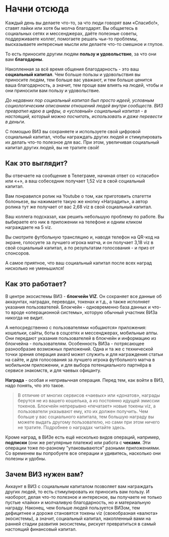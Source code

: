# Начни отсюда

Каждый день вы делаете что-то, за что люди говорят вам «Спасибо!», ставят лайки или хотя бы молча благодарят. Вы общаетесь в социальных сетях и мессенджерах, даёте полезные советы, поддерживаете коллег, помогаете решать чьи-то проблемы, высказываете интересные мысли или делаете что-то смешное и глупое.

То есть приносите другим людям **пользу и удовольствие**, за что они вам **благодарны**.

Накопленная за всё время общения благодарность - это ваш **социальный капитал**. Чем больше пользы и удовольствия вы приносите людям, тем больше вас уважают, и тем больше ценится ваша благодарность, а значит, тем проще вам влиять на людей, чтобы и они приносили вам пользу и удовольствие.

*До недавних пор социальный капитал был просто идеей, условным социологическим описанием отношений людей внутри сообществ. ВИЗ превратил идею в цифры, а «условный» социальный капитал - в настоящий, который можно посчитать, использовать и даже перевести в деньги*.

С помощью ВИЗ вы сохраняете и используете свой цифровой социальный капитал, чтобы награждать других людей и стимулировать их делать что-то полезное для вас. При этом, увеличивая социальный капитал других людей, вы не тратите свой!

## Как это выглядит?

Вы отвечаете на сообщение в Телеграме, начиная ответ со «спасибо» или «+», а ваш собеседник получает 1,52 viz в свой социальный капитал.

Вам понравился ролик на Youtube о том, как приготовить спагетти болоньезе, вы нажимаете такую же кнопку «Наградить», а автор ролика тут же получает от вас 2,68 viz в свой социальный капитал.

Ваш коллега подсказал, как решить небольшую проблему по работе. Вы выбираете его ник в приложении на телефоне и одним кликом награждаете на 5 viz.

Вы смотрите футбольную трансляцию и, наводя телефон на QR-код на экране, голосуете за лучшего игрока матча, и он получает 3,18 viz в свой социальный капитал, а по результатам голосования - и приз от спонсоров.

А самое приятное, что ваш социальный капитал после всех наград нисколько не уменьшился!

## Как это работает?

В центре экосистемы ВИЗ - **блокчейн VIZ**. Он сохраняет все данные об аккаунтах, наградах, переводах, токенах и т.д., а также исполняет указания пользователей. Блокчейн - одновременно база данных и что-то вроде «операционной системы», которую обычный участник ВИЗа никогда не видит.

А непосредственно с пользователями «общаются» приложения: кошельки, сайты, боты в соцсетях и мессенджерах, мобильные аппы. Они передают указания пользователей в блокчейн и информацию из блокчейна - пользователям. Особенность ВИЗа - потрясающее разнообразие возможных приложений. Одна и та же с технической точки зрения операция award может служить и для награждения статьи на сайте, и для голосования за лучшего игрока футбольного матча в мобильном приложении, и для выбора потенциального партнёра в сервисе знакомств, и для чаевых офицанту.

**Награда** - особая и непривычная операция. Перед тем, как войти в ВИЗ, надо понять, что это такое.

> В отличие от многих сервисов «чаевых» или «донатов», награды берутся не из вашего кошелька, а из постоянно идущей эмиссии токенов. Блокчейн непрерывно «печатает» новые токены viz, а пользователи указывают ему, кто их должен получить. Чем больше у вас социального капитала, тем большую награду вы можете выдать другому пользователю, но сами при этом ничего не тратите. Подробнее о наградах читайте здесь.

Кроме наград, в ВИЗе есть ещё несколько видов операций, например, **подписки** (они же регулярные платежи) или работа с **чеками**. Эти операции тоже по-разному "упаковываются" разными приложениями. Со временем вы попробуете все операции и удивитесь, насколько они полезны и удобны.

## Зачем ВИЗ нужен вам?

Аккаунт в ВИЗ с социальным капиталом позволяет вам награждать других людей, то есть стимулировать их приносить вам пользу. И наоборот, делая что-то полезное и интересное, вы получаете не только пустые «лайки» и молчаливую благодарность, но и материальную награду. Наконец, чем больше людей пользуется ВИЗом, тем дефицитнее и дороже становятся токены viz (своеобразная «валюта» экосистемы), а значит, социальный капитал, накопленный вами на ранней стадии развития экосистемы, рискует превратиться в самый настоящий финансовый капитал.
